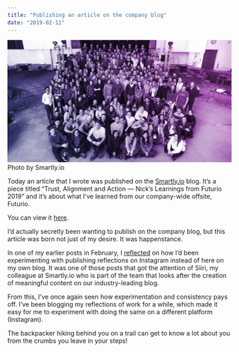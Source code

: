 ```yaml
---
title: "Publishing an article on the company blog"
date: "2019-02-11"
---
```


![Smartly.io Futurio group photo ](images/Smartly_2019_Group_Purple-1024x559.jpg) Photo by Smartly.io

Today an article that I wrote was published on the [Smartly.io](https://smartly.io) blog. It’s a piece titled “Trust, Alignment and Action — Nick’s Learnings from Futurio 2019” and it’s about what I’ve learned from our company-wide offsite, Futurio.

You can view it [here](https://www.smartly.io/blog/trust-alignment-and-action-nicks-learnings-from-futurio-2019).

I’d actually secretly been wanting to publish on the company blog, but this article was born not just of my desire. It was happenstance.

In one of my earlier posts in February, I [reflected](/2019-02-09-reflecting-3-week-work-rotation-helsinki/) on how I’d been experimenting with publishing reflections on Instagram instead of here on my own blog. It was one of those posts that got the attention of Siiri, my colleague at Smartly.io who is part of the team that looks after the creation of meaningful content on our industry-leading blog.

From this, I’ve once again seen how experimentation and consistency pays off. I’ve been blogging my reflections of work for a while, which made it easy for me to experiment with doing the same on a different platform (Instagram).

The backpacker hiking behind you on a trail can get to know a lot about you from the crumbs you leave in your steps!
